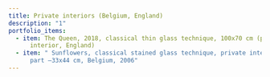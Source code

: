 ```yaml
---
title: Private interiors (Belgium, England)
description: "1"
portfolio_items:
  - item: The Queen, 2018, classical thin glass technique, 100x70 cm (private
      interior, England)
  - item: " Sunflowers, classical stained glass technique, private interior, one
      part –33x44 cm, Belgium, 2006"
---
```

